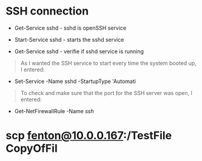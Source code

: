 # SSH connection 

* Get-Service sshd - sshd is openSSH service

* Start-Service sshd - starts the sshd service

* Get-Service sshd - verifie if sshd service is running 

 > As I wanted the SSH service to start every time the system booted up, I entered:

* Set-Service -Name sshd -StartupType 'Automati

> To check and make sure that the port for the SSH server was open, I entered:

* Get-NetFirewallRule -Name *ssh*

# scp fenton@10.0.0.167:/TestFile CopyOfFil
